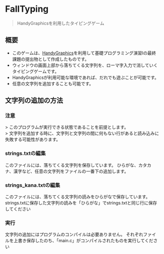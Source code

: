 # FallTyping
> HandyGraphicsを利用したタイピングゲーム

## 概要
- このゲームは、[HandyGraphics](http://www.cc.kyoto-su.ac.jp/~ogihara/Hg/)を利用して基礎プログラミング演習Ⅰの最終課題の提出物として作成したものです。
- ウィンドウの画面上部から落ちてくる文字列を、ローマ字入力で消していくタイピングゲームです。
- HandyGraphicsが利用可能な環境であれば、だれでも遊ぶことが可能です。
- 任意の文字列を追加することも可能です。

## 文字列の追加の方法
<h3>注意</h3>
> このプログラムが実行できる状態であることを前提とします。<br>
> 文字列を追加する時に、文字列と文字列の間に何もない行があると読み込みに失敗する可能性があります。

<h3> strings.txtの編集</h3>
このファイルには、落ちてくる文字列を保存しています。
ひらがな、カタカナ、漢字など、任意の文字列をファイルの一番下の追加します。

<h3> strings_kana.txtの編集</h3>
このファイルには、落ちてくる文字列の読みをひらがなで保存しています。
strings.txtに保存した文字列の読みを「ひらがな」でstrings.txtと同じ行に保存してください

<h3> 実行</h3>
文字列の追加にはプログラムのコンパイルは必要ありません。
それぞれファイルを上書き保存したのち、「main.c」がコンパイルされたものを実行してください



